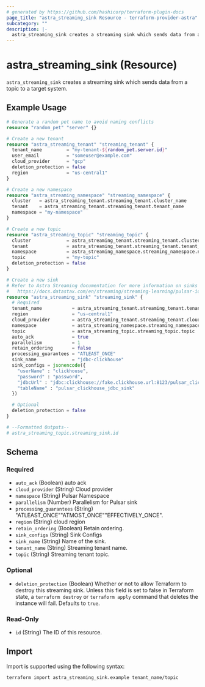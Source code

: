 ```yaml
---
# generated by https://github.com/hashicorp/terraform-plugin-docs
page_title: "astra_streaming_sink Resource - terraform-provider-astra"
subcategory: ""
description: |-
  astra_streaming_sink creates a streaming sink which sends data from a topic to a target system.
---
```


# astra_streaming_sink (Resource)

`astra_streaming_sink` creates a streaming sink which sends data from a topic to a target system.

## Example Usage

```terraform
# Generate a random pet name to avoid naming conflicts
resource "random_pet" "server" {}

# Create a new tenant
resource "astra_streaming_tenant" "streaming_tenant" {
  tenant_name         = "my-tenant-${random_pet.server.id}"
  user_email          = "someuser@example.com"
  cloud_provider      = "gcp"
  deletion_protection = false
  region              = "us-central1"
}

# Create a new namespace
resource "astra_streaming_namespace" "streaming_namespace" {
  cluster   = astra_streaming_tenant.streaming_tenant.cluster_name
  tenant    = astra_streaming_tenant.streaming_tenant.tenant_name
  namespace = "my-namespace"
}

# Create a new topic
resource "astra_streaming_topic" "streaming_topic" {
  cluster             = astra_streaming_tenant.streaming_tenant.cluster_name
  tenant              = astra_streaming_tenant.streaming_tenant.tenant_name
  namespace           = astra_streaming_namespace.streaming_namespace.namespace
  topic               = "my-topic"
  deletion_protection = false
}

# Create a new sink
# Refer to Astra Streaming documentation for more information on sinks
#   https://docs.datastax.com/en/streaming/streaming-learning/pulsar-io/connectors/index.html
resource "astra_streaming_sink" "streaming_sink" {
  # Required
  tenant_name           = astra_streaming_tenant.streaming_tenant.tenant_name
  region                = "us-central1"
  cloud_provider        = astra_streaming_tenant.streaming_tenant.cloud_provider
  namespace             = astra_streaming_namespace.streaming_namespace.namespace
  topic                 = astra_streaming_topic.streaming_topic.topic
  auto_ack              = true
  parallelism           = 1
  retain_ordering       = false
  processing_guarantees = "ATLEAST_ONCE"
  sink_name             = "jdbc-clickhouse"
  sink_configs = jsonencode({
    "userName" : "clickhouse",
    "password" : "password",
    "jdbcUrl" : "jdbc:clickhouse://fake.clickhouse.url:8123/pulsar_clickhouse_jdbc_sink",
    "tableName" : "pulsar_clickhouse_jdbc_sink"
  })

  # Optional
  deletion_protection = false
}

# --Formatted Outputs--
# astra_streaming_topic.streaming_sink.id
```

<!-- schema generated by tfplugindocs -->
## Schema

### Required

- `auto_ack` (Boolean) auto ack
- `cloud_provider` (String) Cloud provider
- `namespace` (String) Pulsar Namespace
- `parallelism` (Number) Parallelism for Pulsar sink
- `processing_guarantees` (String) "ATLEAST_ONCE""ATMOST_ONCE""EFFECTIVELY_ONCE".
- `region` (String) cloud region
- `retain_ordering` (Boolean) Retain ordering.
- `sink_configs` (String) Sink Configs
- `sink_name` (String) Name of the sink.
- `tenant_name` (String) Streaming tenant name.
- `topic` (String) Streaming tenant topic.

### Optional

- `deletion_protection` (Boolean) Whether or not to allow Terraform to destroy this streaming sink. Unless this field is set to false in Terraform state, a `terraform destroy` or `terraform apply` command that deletes the instance will fail. Defaults to `true`.

### Read-Only

- `id` (String) The ID of this resource.

## Import

Import is supported using the following syntax:

```shell
terraform import astra_streaming_sink.example tenant_name/topic
```
